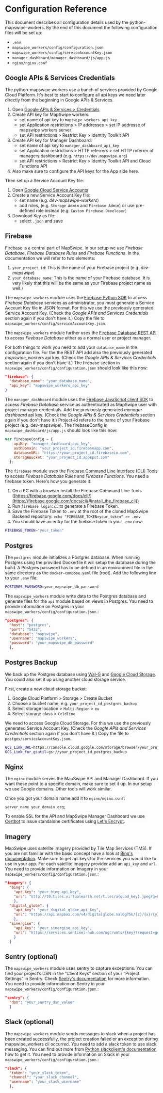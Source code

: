 # Configuration Reference
This document describes all configuration details used by the python-mapswipe-workers. By the end of this document the following configuration files will be set up:

* `.env`
* `mapswipe_workers/config/configuration.json`  
* `mapswipe_workers/config/serviceAccountKey.json`
* `manager_dashboard/manager_dashboard/js/app.js`
* `nginx/nginx.conf`

## Google APIs & Services Credentials
The python-mapswipe workers use a bunch of services provided by Google Cloud Platform. It's best to start to configure all api keys we need later directly from the beginning in Google APIs & Services.
1. Open [Google APIs & Services > Credentials](https://console.cloud.google.com/apis/credentials)
2. Create API key for MapSwipe workers:
    * set name of api key to `mapswipe_workers_api_key`
    * set Application restrictions > IP addresses > set IP addresse of mapswipe workers server`
    * set API restrictions > Restrict Key > Identity Toolkit API
3. Create API key for Manager Dashboard:
    * set name of api key to `manager_dashboard_api_key`
    * set Application restrictions > HTTP referrers > set HTTP referrer of managers dashboard (e.g. `https://dev.mapswipe.org`)
    * set API restrictions > Restrict Key > Identity Toolkit API and Cloud Functions API
4. Also make sure to configure the API keys for the App side here.

Then set up a Service Account Key file:
1. Open [Google Cloud Service Accounts](https://console.cloud.google.com/iam-admin/serviceaccounts)
2. Create a new Service Account Key file:
    * set name (e.g. *dev-mapswipe-workers*)
    * add roles, (e.g. `Storage Admin` and `Firebase Admin`) or use pre-defined role instead (e.g. `Custom Firebase Developer`)
3. Download Key as file:
    * select `.json` and save

## Firebase
Firebase is a central part of MapSwipe. In our setup we use *Firebase Database*, *Firebase Database Rules* and *Firebase Functions*. In the documentation we will refer to two elements:
1. `your_project_id`: This is the name of your Firebase project (e.g. *dev-mapswipe*)
2. `your_database_name`: This is the name of your Firebase database. It is very likely that this will be the same as your Firebase project name as well.)

The `mapswipe_workers` module uses the [Firebase Python SDK](https://firebase.google.com/docs/reference/admin/python) to access *Firebase Database* services as administrator, you must generate a Service Account Key file in JSON format. For this we use the previously generated Service Account Key. (Check the *Google APIs and Services Credentials* section again if you don't have it.) Copy the file to `mapswipe_workers/config/serviceAccountKey.json`.

The `mapswipe_workers` module further uses the [Firebase Database REST API](https://firebase.google.com/docs/reference/rest/database) to access *Firebase Database* either as a normal user or project manager.

For both things to work you need to add your `database_name` in the configuration file. For the the REST API add also the previously generated *mapswipe_workers* api key. (Check the *Google APIs & Services Credentials* section again if you don't have it.) The firebase section in `mapswipe_workers/config/configuration.json` should look like this now:

```json
"firebase": {
  "database_name": "your_database_name",
  "api_key": "mapswipe_workers_api_key"
}
```

The `manager_dashboard` module uses the [Firebase JavaScript client SDK](https://firebase.google.com/docs/database/web/start) to access *Firebase Database* service as authenticated as MapSwipe user with project manager credentials. Add the previously generated *manager-dashboard* api key. (Check the *Google APIs & Services Credentials* section again if you don't have it.) Project-id refers to the name of your Firebase project (e.g. dev-mapswipe). The firebaseConfig in `mapswipe_dashboard/js/app.js` should look like this now:

```javascript
var firebaseConfig = {
    apiKey: "manager_dashboard_api_key",
    authDomain: "your_project_id.firebaseapp.com",
    databaseURL: "https://your_project_id.firebaseio.com",
    storageBucket: "your_project_id.appspot.com"
  };
```

The `firebase` module uses the [Firebase Command Line Interface (CLI) Tools](https://github.com/firebase/firebase-tools) to access *Firebase Database Rules* and *Firebase Functions*. You need a firebase token. Here's how you generate it:
1. On a PC with a browser install the Firebase Command Line Tools ([https://firebase.google.com/docs/cli/](https://firebase.google.com/docs/cli/#install_the_firebase_cli))
2. Run `firebase login:ci` to generate a Firebase Token.
3. Save the Firebase Token to `.env` at the root of the cloned MapSwipe Backend repository: `echo "FIREBASE_TOKEN=your_token" >> .env`
4. You should have an entry for the firebase token in your `.env` now:

```bash
FIREBASE_TOKEN="your_token"
```

## Postgres
The `postgres` module initializes a Postgres database. When running Postgres using the provided Dockerfile it will setup the database during the build. A Postgres password has to be defined in an environment file in the same directory as the `docker-compose.yaml` file (root). Add the following line to your `.env` file:

```bash
POSTGRES_PASSWORD=your_mapswipe_db_password
```

The `mapswipe_workers` module write data to the Postgres database and generate files for the `api` module based on views in Postgres. You need to provide information on Postgres in your `mapswipe_workers/config/configuration.json`.:

```json
"postgres": {
  "host": "postgres",
  "port": "5432",
  "database": "mapswipe",
  "username": "mapswipe_workers",
  "password": "your_mapswipe_db_password"
  },
```

## Postgres Backup
We back up the Postgres database using [Wal-G](https://github.com/wal-g/wal-g) and [Google Cloud Storage](https://console.cloud.google.com/storage). You could also set it up using another cloud storage service.

First, create a new cloud storage bucket:
1. Google Cloud Platform > Storage > Create Bucket
2. Choose a bucket name, e.g. `your_project_id_postgres_backup`
3. Select storage location > `Multi-Region` > `eu`
4. Select storage class > `Coldline`

We need to access Google Cloud Storage. For this we use the previously generated Service Account Key. (Check the *Google APIs and Services Credentials* section again if you don't have it.) Copy the file to `postges/serviceAccountKey.json`.

```bash
GCS_Link_URL=https://console.cloud.google.com/storage/browser/your_project_id_postgres_backup
GCS_Link_for_gsutil=gs://your_project_id_postgres_backup
```

## Nginx
The `nginx` module serves the MapSwipe API and Manager Dashboard. If you want these point to a specific domain, make sure to set it up. In our setup we use Google domains. Other tools will work similar.

Once you got your domain name add it to `nginx/nginx.conf`:

```
server_name your_domain.org;
```

To enable SSL for the API and MapSwipe Manager Dashboard we use [Certbot](https://certbot.eff.org/) to issue standalone certificates using [Let's Encrypt](https://letsencrypt.org/).

## Imagery
MapSwipe uses satellite imagery provided by Tile Map Services (TMS). If you are not familiar with the basic concept have a look at [Bing's documentation](https://docs.microsoft.com/en-us/bingmaps/articles/bing-maps-tile-system). Make sure to get api keys for the services you would like to use in your app. For each satellite imagery provider add an `api_key` and `url`. You need to provide information on Imagery in your `mapswipe_workers/config/configuration.json`.:

```json
"imagery": {
  "bing": {
    "api_key": "your_bing_api_key",
    "url": "http://t0.tiles.virtualearth.net/tiles/a{quad_key}.jpeg?g=854&mkt=en-US&token={key}"
    },
  "digital_globe": {
    "api_key": "your_digital_globe_api_key",
    "url": "https://api.mapbox.com/v4/digitalglobe.nal0g75k/{z}/{x}/{y}.png?access_token={key}"
    },
  "sinergise": {
    "api_key": "your_sinergise_api_key",
    "url": "https://services.sentinel-hub.com/ogc/wmts/{key}?request=getTile&tilematrixset=PopularWebMercator256&tilematrix={z}&tilecol={x}&tilerow={y}&layer={layer}"
    }
  }
```

## Sentry (optional)
The `mapswipe_workers` module uses sentry to capture exceptions. You can find your project’s DSN in the “Client Keys” section of your “Project Settings” in Sentry. Check [Sentry's documentation](https://docs.sentry.io/error-reporting/configuration/?platform=python) for more information. You need to provide information on Sentry in your `mapswipe_workers/config/configuration.json`.:

```json
"sentry": {
  "dsn": "your_sentry_dsn_value"
  }
```

## Slack (optional)
The `mapswipe_workers` module sends messages to slack when a project has been created successfully, the project creation failed or an exception during mapswipe_workers cli occurred. You need to add a slack token to use slack messaging. You can find out more from [Python slackclient's documentation](https://github.com/slackapi/python-slackclient) how to get it. You need to provide information on Slack in your `mapswipe_workers/config/configuration.json`.:

```json
"slack": {
  "token": "your_slack_token",
  "channel": "your_slack_channel",
  "username": "your_slack_username"
  },
```

